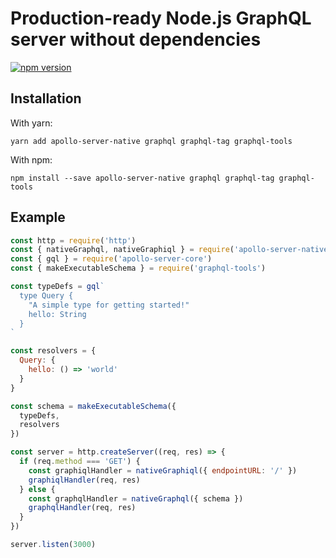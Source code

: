 # Production-ready Node.js GraphQL server without dependencies

[![npm version](https://badge.fury.io/js/apollo-server-native.svg)](https://badge.fury.io/js/apollo-server-native)

## Installation

With yarn:
```
yarn add apollo-server-native graphql graphql-tag graphql-tools
```

With npm:
```
npm install --save apollo-server-native graphql graphql-tag graphql-tools
```


## Example

```js
const http = require('http')
const { nativeGraphql, nativeGraphiql } = require('apollo-server-native')
const { gql } = require('apollo-server-core')
const { makeExecutableSchema } = require('graphql-tools')

const typeDefs = gql`
  type Query {
    "A simple type for getting started!"
    hello: String
  }
`

const resolvers = {
  Query: {
    hello: () => 'world'
  }
}

const schema = makeExecutableSchema({
  typeDefs,
  resolvers
})

const server = http.createServer((req, res) => {
  if (req.method === 'GET') {
    const graphiqlHandler = nativeGraphiql({ endpointURL: '/' })
    graphiqlHandler(req, res)
  } else {
    const graphqlHandler = nativeGraphql({ schema })
    graphqlHandler(req, res)
  }
})

server.listen(3000)
```
